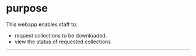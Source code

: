 # purpose

This webapp enables staff to:
- request collections to be downloaded.
- view the status of requested collections

--- 
